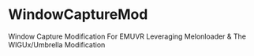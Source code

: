 # WindowCaptureMod
Window Capture Modification For EMUVR Leveraging Melonloader &amp; The WIGUx/Umbrella Modification
